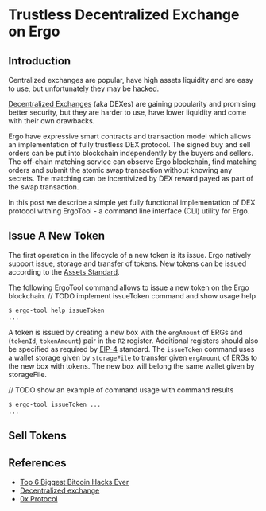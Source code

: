 # Trustless Decentralized Exchange on Ergo

## Introduction
                                                 
Centralized exchanges are popular, have high assets liquidity and are easy to use, 
but unfortunately they may be [hacked](https://coinsutra.com/biggest-bitcoin-hacks/).

[Decentralized Exchanges](https://en.wikipedia.org/wiki/Decentralized_exchange) (aka
DEXes) are gaining popularity and promising better security, but they are harder to use,
have lower liquidity and come with their own drawbacks.

Ergo have expressive smart contracts and transaction model which allows an
implementation of fully trustless DEX protocol. The signed buy and sell orders can be
put into blockchain independently by the buyers and sellers. The off-chain matching
service can observe Ergo blockchain, find matching orders and submit the atomic swap
transaction without knowing any secrets. The matching can be incentivized by DEX reward
payed as part of the swap transaction.

In this post we describe a simple yet fully functional implementation of DEX protocol
withing ErgoTool - a command line interface (CLI) utility for Ergo. 
    
## Issue A New Token

The first operation in the lifecycle of a new token is its issue.
Ergo natively support issue, storage and transfer of tokens. New tokens can be issued
according to the [Assets
Standard](https://github.com/ergoplatform/eips/blob/master/eip-0004.md). 

The following ErgoTool command allows to issue a new token on the Ergo blockchain.
// TODO implement issueToken command and show usage help  
```
$ ergo-tool help issueToken
...
``` 

A token is issued by creating a new box with the `ergAmount` of ERGs and 
(`tokenId`, `tokenAmount`) pair in the `R2` register. Additional registers should also be
specified as required by
[EIP-4](https://github.com/ergoplatform/eips/blob/master/eip-0004.md) standard.
The `issueToken` command uses a wallet storage given by `storageFile` to transfer given `ergAmount` of ERGs 
to the new box with tokens. The new box will belong the same wallet given by storageFile.

// TODO show an example of command usage with command results
```
$ ergo-tool issueToken ...
...
``` 

## Sell Tokens

 
  
## References

- [Top 6 Biggest Bitcoin Hacks Ever](https://coinsutra.com/biggest-bitcoin-hacks/)
- [Decentralized exchange](https://en.wikipedia.org/wiki/Decentralized_exchange)
- [0x Protocol](https://0x.org/)
